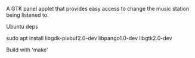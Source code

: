 A GTK panel applet that provides easy access to change the music station being listened to.

Ubuntu deps

sudo apt install libgdk-pixbuf2.0-dev libpango1.0-dev libgtk2.0-dev

Build with 'make'
